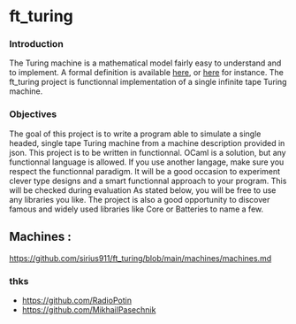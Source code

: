 # ft_turing

### Introduction
The Turing machine is a mathematical model fairly easy to understand and to implement.
A formal definition is available [here](https://plato.stanford.edu/entries/turing-machine/), or [here](https://www.liafa.jussieu.fr/~carton/Enseignement/Complexite/MasterInfo/Cours/turing.html) for instance.
The ft_turing project is functionnal implementation of a single infinite tape Turing machine.

### Objectives
The goal of this project is to write a program able to simulate a single headed, single tape Turing machine from a machine description provided in json.
This project is to be written in functionnal. OCaml is a solution, but any functionnal
language is allowed. If you use another langage, make sure you respect the functionnal
paradigm. It will be a good occasion to experiment clever type designs and a smart
functionnal approach to your program. This will be checked during evaluation
As stated below, you will be free to use any libraries you like. The project is also a
good opportunity to discover famous and widely used libraries like Core or Batteries
to name a few.

## Machines : 

https://github.com/sirius911/ft_turing/blob/main/machines/machines.md

### thks

- https://github.com/RadioPotin
- https://github.com/MikhailPasechnik
